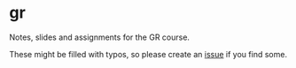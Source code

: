 # gr
Notes, slides and assignments for the GR course.

These might be filled with typos, so please create an [issue](https://github.com/adivijaykumar/gr/issues) if you find some.
